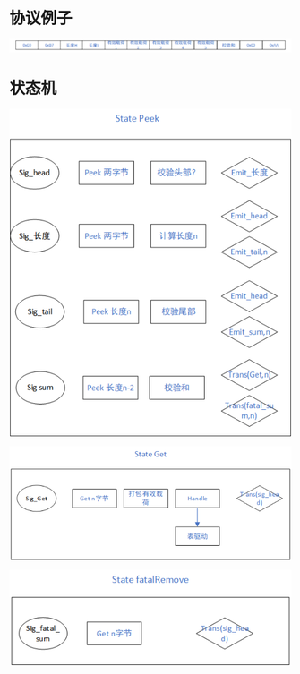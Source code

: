 # 协议例子

![image-20250603191628257](./img/image-20250603191628257.png)



# 状态机

![image-20250603191711508](./img/image-20250603191711508.png)

![image-20250603191720349](./img/image-20250603191720349.png)

![image-20250603191727067](./img/image-20250603191727067.png)